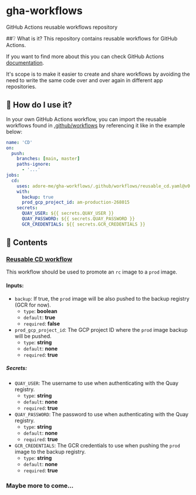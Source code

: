 # gha-workflows
GitHub Actions reusable workflows repository

##❔ What is it?
This repository contains reusable workflows for GitHub Actions. 

If you want to find more about this you can check GitHub Actions [documentation](https://docs.github.com/en/actions/learn-github-actions/reusing-workflows).

It's scope is to make it easier to create and share workflows by avoiding the need to write the same code over and over again in different app repositories.

## 🔧 How do I use it?
In your own GitHub Actions workflow, you can import the reusable workflows found in [.github/workflows](.github/workflows) by referencing it like in the example below:
```yaml
name: 'CD'
on:
  push:
    branches: [main, master]
    paths-ignore:
      - '...'
jobs:
  cd:
    uses: adore-me/gha-workflows/.github/workflows/reusable_cd.yaml@v0.0.12 # <-- Import the reusable workflow
    with:
      backup: true
      prod_gcp_project_id: am-production-268015
    secrets:
      QUAY_USER: ${{ secrets.QUAY_USER }}
      QUAY_PASSWORD: ${{ secrets.QUAY_PASSWORD }}
      GCR_CREDENTIALS: ${{ secrets.GCR_CREDENTIALS }}
```

## 📖 Contents

### [Reusable CD workflow](reusable_cd.yaml)

This workflow should be used to promote an `rc` image to a `prod` image. 

#### Inputs:
- `backup`: If true, the `prod` image will be also pushed to the backup registry (GCR for now).
  - `type`: **boolean**
  - `default`: **true**
  - `required`: **false**
- `prod_gcp_project_id`: The GCP project ID where the `prod` image backup will be pushed.
  - `type`: **string**
  - `default`: **none**
  - `required`: **true**
##### Secrets:
- `QUAY_USER`: The username to use when authenticating with the Quay registry.
  - `type`: **string**
  - `default`: **none**
  - `required`: **true**
- `QUAY_PASSWORD`: The password to use when authenticating with the Quay registry.
  - `type`: **string**
  - `default`: **none**
  - `required`: **true**
- `GCR_CREDENTIALS`: The GCR credentials to use when pushing the `prod` image to the backup registry.
  - `type`: **string**
  - `default`: **none**
  - `required`: **true**

### Maybe more to come...
